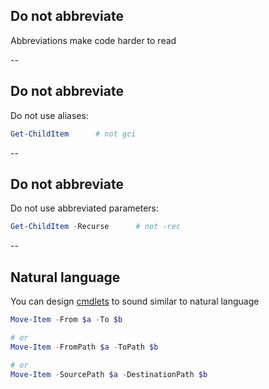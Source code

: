 <!-- .slide: id="abbreviations" -->

## Do not abbreviate

Abbreviations make code harder to read

--

<!-- .slide: id="aliases" -->

## Do not abbreviate

Do not use aliases:

```powershell
Get-ChildItem      # not gci
```

--

<!-- .slide: id="parameters" -->

## Do not abbreviate

Do not use abbreviated parameters:

```powershell
Get-ChildItem -Recurse      # not -rec
```

--

<!-- .slide: id="language" -->

## Natural language

You can design [cmdlets](functions) to sound similar to natural language

```powershell
Move-Item -From $a -To $b

# or
Move-Item -FromPath $a -ToPath $b

# or
Move-Item -SourcePath $a -DestinationPath $b
```